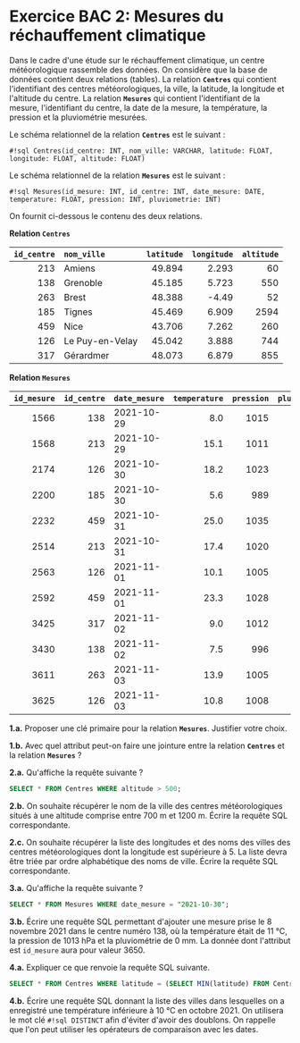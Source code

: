 # Exercice BAC 2: Mesures du réchauffement climatique

Dans le cadre d'une étude sur le réchauffement climatique, un centre météorologique rassemble des données. On considère que la base de données contient deux relations (tables). La relation **`Centres`** qui contient l'identifiant des centres météorologiques, la ville, la latitude, la longitude et l'altitude du centre. La relation **`Mesures`** qui contient l'identifiant de la mesure, l'identifiant du centre, la date de la mesure, la température, la pression et la pluviométrie mesurées.

Le schéma relationnel de la relation **`Centres`** est le suivant :

`#!sql Centres(id_centre: INT, nom_ville: VARCHAR, latitude: FLOAT, longitude: FLOAT, altitude: FLOAT)`

Le schéma relationnel de la relation **`Mesures`** est le suivant :

`#!sql Mesures(id_mesure: INT, id_centre: INT, date_mesure: DATE, temperature: FLOAT, pression: INT, pluviometrie: INT)`

On fournit ci-dessous le contenu des deux relations.

**Relation `Centres`**

| `id_centre` | `nom_ville`     | `latitude` | `longitude` | `altitude` |
| ----------: | :-------------- | ---------: | ----------: | ---------: |
|         213 | Amiens          |     49.894 |       2.293 |         60 |
|         138 | Grenoble        |     45.185 |       5.723 |        550 |
|         263 | Brest           |     48.388 |       -4.49 |         52 |
|         185 | Tignes          |     45.469 |       6.909 |       2594 |
|         459 | Nice            |     43.706 |       7.262 |        260 |
|         126 | Le Puy-en-Velay |     45.042 |       3.888 |        744 |
|         317 | Gérardmer       |     48.073 |       6.879 |        855 |


**Relation `Mesures`**

| `id_mesure` | `id_centre` | `date_mesure` | `temperature` | `pression` | `pluviometrie` |
| ----------: | ----------: | :------------ | ------------: | ---------: | -------------: |
|        1566 |         138 | 2021-10-29    |           8.0 |       1015 |              3 |
|        1568 |         213 | 2021-10-29    |          15.1 |       1011 |              0 |
|        2174 |         126 | 2021-10-30    |          18.2 |       1023 |              0 |
|        2200 |         185 | 2021-10-30    |           5.6 |        989 |             20 |
|        2232 |         459 | 2021-10-31    |          25.0 |       1035 |              0 |
|        2514 |         213 | 2021-10-31    |          17.4 |       1020 |              0 |
|        2563 |         126 | 2021-11-01    |          10.1 |       1005 |             15 |
|        2592 |         459 | 2021-11-01    |          23.3 |       1028 |              2 |
|        3425 |         317 | 2021-11-02    |           9.0 |       1012 |             13 |
|        3430 |         138 | 2021-11-02    |           7.5 |        996 |             16 |
|        3611 |         263 | 2021-11-03    |          13.9 |       1005 |              8 |
|        3625 |         126 | 2021-11-03    |          10.8 |       1008 |              8 |

**1.a.** Proposer une clé primaire pour la relation **`Mesures`**. Justifier votre choix.

**1.b.** Avec quel attribut peut-on faire une jointure entre la relation **`Centres`** et la relation **`Mesures`** ?

**2.a.** Qu'affiche la requête suivante ?

```sql
SELECT * FROM Centres WHERE altitude > 500;
```

**2.b.** On souhaite récupérer le nom de la ville des centres météorologiques situés à une altitude comprise entre 700 m et 1200 m. Écrire la requête SQL correspondante.

**2.c.** On souhaite récupérer la liste des longitudes et des noms des villes des centres météorologiques dont la longitude est supérieure à 5. La liste devra être triée par ordre alphabétique des noms de ville. Écrire la requête SQL correspondante.

**3.a.** Qu'affiche la requête suivante ?

```sql
SELECT * FROM Mesures WHERE date_mesure = "2021-10-30";
```

**3.b.** Écrire une requête SQL permettant d'ajouter une mesure prise le 8 novembre 2021 dans le centre numéro 138, où la température était de 11 °C, la pression de 1013 hPa et la pluviométrie de 0 mm. La donnée dont l'attribut est `id_mesure` aura pour valeur 3650.

**4.a.** Expliquer ce que renvoie la requête SQL suivante.

```sql
SELECT * FROM Centres WHERE latitude = (SELECT MIN(latitude) FROM Centres);
```

**4.b.** Écrire une requête SQL donnant la liste des villes dans lesquelles on a enregistré une température inférieure à 10 °C en octobre 2021. On utilisera le mot clé `#!sql DISTINCT` afin d'éviter d'avoir des doublons. On rappelle que l'on peut utiliser les opérateurs de comparaison avec les dates.
